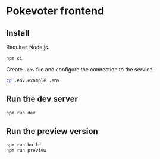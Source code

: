 # Pokevoter frontend

## Install

Requires Node.js.

```sh
npm ci
```

Create `.env` file and configure the connection to the service:

```sh
cp .env.example .env
```

## Run the dev server

```sh
npm run dev
```

## Run the preview version

```sh
npm run build
npm run preview
```
